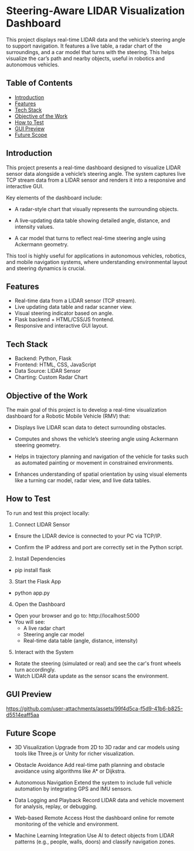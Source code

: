 # Steering-Aware LIDAR Visualization Dashboard
This project displays real-time LIDAR data and the vehicle’s steering angle to support navigation. It features a live table, a radar chart of the surroundings, and a car model that turns with the steering. This helps visualize the car’s path and nearby objects, useful in robotics and autonomous vehicles.

## Table of Contents
- [Introduction](#introduction)
- [Features](#features)
- [Tech Stack](#tech-stack)
- [Objective of the Work](#objective-of-the-work)
- [How to Test](#how-to-test)
- [GUI Preview](#gui-preview)
- [Future Scope](#future-scope)

## Introduction
This project presents a real-time dashboard designed to visualize LIDAR sensor data alongside a vehicle’s steering angle. The system captures live TCP stream data from a LIDAR sensor and renders it into a responsive and interactive GUI.

Key elements of the dashboard include:
* A radar-style chart that visually represents the surrounding objects.

* A live-updating data table showing detailed angle, distance, and intensity values.

* A car model that turns to reflect real-time steering angle using Ackermann geometry.

This tool is highly useful for applications in autonomous vehicles, robotics, and mobile navigation systems, where understanding environmental layout and steering dynamics is crucial.


## Features
* Real-time data from a LIDAR sensor (TCP stream).
* Live updating data table and radar scanner view.
* Visual steering indicator based on angle.
* Flask backend + HTML/CSS/JS frontend.
* Responsive and interactive GUI layout.

## Tech Stack
* Backend: Python, Flask
* Frontend: HTML, CSS, JavaScript
* Data Source: LIDAR Sensor
* Charting: Custom Radar Chart

## Objective of the Work
The main goal of this project is to develop a real-time visualization dashboard for a Robotic Mobile Vehicle (RMV) that:

* Displays live LIDAR scan data to detect surrounding obstacles.

* Computes and shows the vehicle’s steering angle using Ackermann steering geometry.

* Helps in trajectory planning and navigation of the vehicle for tasks such as automated painting or movement in constrained environments.

* Enhances understanding of spatial orientation by using visual elements like a turning car model, radar view, and live data tables.

## How to Test
To run and test this project locally:
1. Connect LIDAR Sensor

* Ensure the LIDAR device is connected to your PC via TCP/IP.

* Confirm the IP address and port are correctly set in the Python script.

2. Install Dependencies
* pip install flask
3. Start the Flask App
* python app.py
4. Open the Dashboard
* Open your browser and go to: http://localhost:5000
* You will see:
  * A live radar chart
  * Steering angle car model
  * Real-time data table (angle, distance, intensity)

5. Interact with the System
* Rotate the steering (simulated or real) and see the car's front wheels turn accordingly.
* Watch LIDAR data update as the sensor scans the environment.

## GUI Preview
https://github.com/user-attachments/assets/99f4d5ca-f5d9-41b6-b825-d5514eaff5aa

## Future Scope
* 3D Visualization
Upgrade from 2D to 3D radar and car models using tools like Three.js or Unity for richer visualization.

* Obstacle Avoidance
Add real-time path planning and obstacle avoidance using algorithms like A* or Dijkstra.

* Autonomous Navigation
Extend the system to include full vehicle automation by integrating GPS and IMU sensors.

* Data Logging and Playback
Record LIDAR data and vehicle movement for analysis, replay, or debugging.

* Web-based Remote Access
Host the dashboard online for remote monitoring of the vehicle and environment.

* Machine Learning Integration
Use AI to detect objects from LIDAR patterns (e.g., people, walls, doors) and classify navigation zones.
